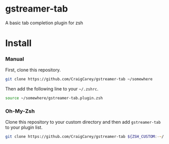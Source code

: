 # gstreamer-tab
A basic tab completion plugin for zsh

# Install

### Manual

First, clone this repository.

```zsh
git clone https://github.com/CraigCarey/gstreamer-tab ~/somewhere
```

Then add the following line to your `~/.zshrc`.

```zsh
source ~/somewhere/gstreamer-tab.plugin.zsh
```

### Oh-My-Zsh

Clone this repository to your custom directory and then add `gstreamer-tab` to your plugin list.

```zsh
git clone https://github.com/CraigCarey/gstreamer-tab ${ZSH_CUSTOM:-~/.oh-my-zsh/custom}/plugins/gstreamer-tab
```
